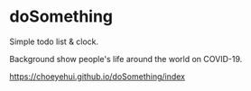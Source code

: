 # doSomething
Simple todo list & clock.

Background show people's life around the world on COVID-19.

https://choeyehui.github.io/doSomething/index
